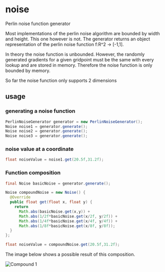 # noise
Perlin noise function generator

Most implementations of the perlin noise algorithm are bounded by width and height. This one however is not. The generator returns an object representation of the 
perlin noise function f:R^2 -> [-1,1]. 

In theory the noise function is unbounded. However, the randomly generated gradients for a given gridpoint must be the same with every lookup and are stored in memory. Therefore the noise function is only bounded by memory.

So far the noise function only supports 2 dimensions

## usage

### generating a noise function
```java
PerlinNoiseGenerator generator = new PerlinNoiseGenerator(); 
Noise noise1 = generator.generate();
Noise noise2 = generator.generate();
Noise noise3 = generator.generate();
```
### noise value at a coordinate
```java
float noiseValue = noise1.get(20.5f,31.2f);
```

### Function composition
```java
final Noise basicNoise = generator.generate();

Noise compoundNoise = new Noise() {
  @Override
  public float get(float x, float y) {
    return
      Math.abs(basicNoise.get(x,y)) +
      Math.abs(1/2f*basicNoise.get(x/2f, y/2f)) +
      Math.abs(1/4f*basicNoise.get(x/4f, y/4f)) +
      Math.abs(1/8f*basicNoise.get(x/8f, y/8f));
  }
};

float noiseValue = compoundNoise.get(20.5f,31.2f);
```
The image below shows a possible result of this composition.


![Compound 1](https://github.com/sonsyphon/noise/blob/master/docs/compound1.png)

